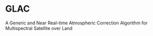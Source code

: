 # GLAC
A Generic and Near Real-time Atmospheric Correction Algorithm for Multispectral Satellite over Land

